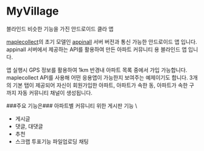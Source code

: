# MyVillage
블라인드 비슷한 기능을 가진 안드로이드 클라 앱

[maplecollect](https://github.com/icocoza/maplecollector.git)의 초기 모델인 [appinall](https://github.com/icocoza/appinall.git) 서버 버전과 통신 가능한 안드로이드 앱 입니다. 
appinall 서버에서 제공하는 API를 활용하여 만든 아파트 커뮤니티 용 블라인드 앱 입니다. 

앱 실행시 GPS 정보를 활용하여 1km 반경내 아파트 목록 중에서 가입 가능합니다. maplecollect API를 사용해 어떤 응용앱이 가능한지 보여주는 예제이기도 합니다. 
3개의 기본 탭이 제공되어 자신이 회원가입한 아파트, 아파트가 속한 동, 아파트가 속한 구까지 자동 커뮤니티 채널이 생성됩니다.

###주요 기능은###
아파트별 커뮤니티 위한 게시판 기능 \
 - 게시글
 - 댓글, 대댓글
 - 추천
 - 스크랩
투표기능
파일업로딩
채팅





